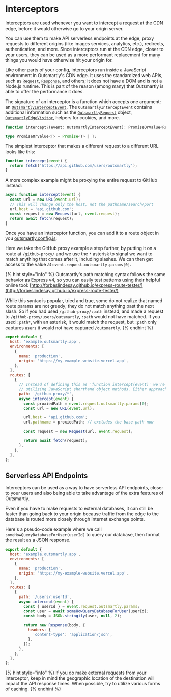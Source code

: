 # Interceptors

Interceptors are used whenever you want to intercept a request at the CDN edge, before it would otherwise go to your origin server.

You can use them to make API serverless endpoints at the edge, proxy requests to different origins (like images services, analytics, etc.), redirects, authentication, and more. Since interceptors run at the CDN edge, closer to your users, they can be used as a more performant replacement for many things you would have otherwise hit your origin for.

Like other parts of your config, interceptors run inside a JavaScript environment in Outsmartly's CDN edge. It uses the standardized web APIs, such as [`Request`](https://developer.mozilla.org/en-US/docs/Web/API/Request), [`Response`](https://developer.mozilla.org/en-US/docs/Web/API/Response), and others; it does not have a DOM and is not a Node.js runtime. This is part of the reason \(among many\) that Outsmartly is able to offer the performance it does.

The signature of an interceptor is a function which accepts one argument: an [`OutsmartlyInterceptEvent`](reference-guide/OutsmartlyInterceptEvent.md). The `OutsmartlyInterceptEvent` contains additional information such as the [`OutsmartlyRequest`](reference-guide/outsmartlyrequest.md) object, [`OutsmartlyEdgeVisitor`](reference-guide/OutsmartlyEdgeVisitor.md), helpers for cookies, and more.

```typescript
function intercept?(event: OutsmartlyInterceptEvent): PromiseOrValue<Response>;

type PromiseOrValue<T> = Promise<T> | T;
```

The simplest interceptor that makes a different request to a different URL looks like this:

```javascript
function intercept(event) {
  return fetch('https://api.github.com/users/outsmartly');
}
```

A more complex example might be proxying the entire request to GitHub instead:

```javascript
async function intercept(event) {
  const url = new URL(event.url);
  // This will change only the host, not the pathname/search/port
  url.host = 'api.github.com';
  const request = new Request(url, event.request);
  return await fetch(request);
}
```

Once you have an interceptor function, you can add it to a route object in you [outsmartly.config.js](reference-guide/outsmartly.config.js.md):

Here we take the GitHub proxy example a step further, by putting it on a route at `/github-proxy/` and we use the `*` asterisk to signal we want to match anything that comes after it, including slashes. We can then get access to the value at `event.request.outsmartly.params[0]`.

{% hint style="info" %}
Outsmartly's path matching syntax follows the same behavior as Express v4, so you can easily test patterns using their helpful online tool: [http://forbeslindesay.github.io/express-route-tester/](http://forbeslindesay.github.io/express-route-tester/)

While this syntax is popular, tried and true, some do not realize that named route params are not greedy; they do not match anything past the next slash. So if you had used `/github-proxy/:path` instead, and made a request to `/github-proxy/users/outsmartly`, `:path` would not have matched. If you used `:path*`, with an asterisk, it would match the request, but `:path` only captures `users` it would not have captured `/outsmartly`.
{% endhint %}

```javascript
export default {
  host: 'example.outsmartly.app',
  environments: [
    {
      name: 'production',
      origin: 'https://my-example-website.vercel.app',
    },
  ],
  routes: [
    {
      // Instead of defining this as 'function intercept(event)' we're
      // utilizing JavaScript shorthand object methods. Either approach works.
      path: '/github-proxy/*',
      async intercept(event) {
        const proxiedPath = event.request.outsmartly.params[0];
        const url = new URL(event.url);

        url.host = 'api.github.com';
        url.pathname = proxiedPath; // excludes the base path now

        const request = new Request(url, event.request);

        return await fetch(request);
      },
    },
  ],
};
```

## Serverless API Endpoints

Interceptors can be used as a way to have serverless API endpoints, closer to your users and also being able to take advantage of the extra features of Outsmartly.

Even if you have to make requests to external databases, it can still be faster than going back to your origin because traffic from the edge to the database is routed more closely through Internet exchange points.

Here's a pseudo-code example where we call `someHowQueryDatabaseForUser(userId)` to query our database, then format the result as a JSON response.

```javascript
export default {
  host: 'example.outsmartly.app',
  environments: [
    {
      name: 'production',
      origin: 'https://my-example-website.vercel.app',
    },
  ],
  routes: [
    {
      path: '/users/:userId',
      async intercept(event) {
        const { userId } = event.request.outsmartly.params;
        const user = await someHowQueryDatabaseForUser(userId);
        const body = JSON.stringify(user, null, 2);

        return new Response(body, {
          headers: {
            'content-type': 'application/json',
          },
        });
      },
    },
  ],
};
```

{% hint style="info" %}
If you do make external requests from your interceptor, keep in mind the geographic location of the destination will impact the API response times. When possible, try to utilize various forms of caching.
{% endhint %}

